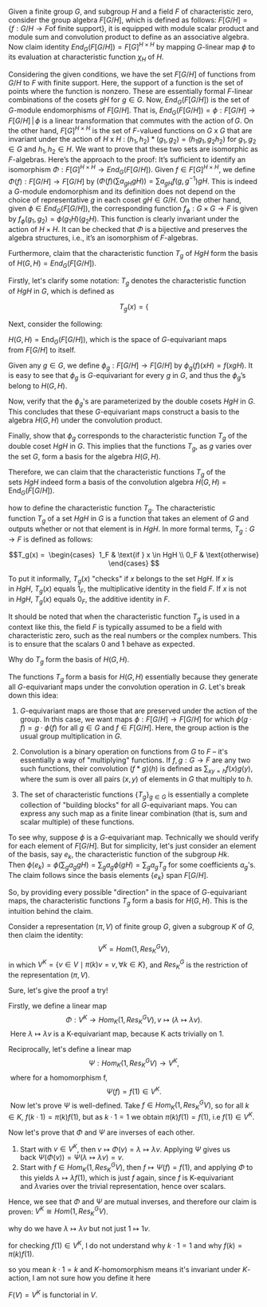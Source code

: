 
Given a finite group $G$, and subgroup $H$ and a field $F$ of characteristic zero, consider the group algebra $F[G/H]$, which is defined as follows:
$F[G/H]=\{f:G/H\to F \text{of finite support}\}$, it is equipped with module scalar product and module sum and convolution product to define as an associative algebra. Now claim identity $End_{G}(F[G/H])=F[G]^{H\times H}$ by mapping $G$-linear map $\phi$ to its evaluation at characteristic function $\chi_{H}$ of $H$.


Considering the given conditions, we have the set $F[G/H]$ of functions from $G/H$ to $F$ with finite support. Here, the support of a function is the set of points where the function is nonzero. These are essentially formal $F$-linear combinations of the cosets $gH$ for $g∈G$.
Now, $End_G(F[G/H])$ is the set of $G$-module endomorphisms of $F[G/H]$. That is, $End_G(F[G/H]) = {\phi: F[G/H]\to F[G/H]\, |\, \phi \text{ is a linear transformation that commutes with the action of}\, G }$.
On the other hand, $F[G]^{H\times H}$ is the set of $F$-valued functions on $G$ x $G$ that are invariant under the action of $H$ x $H$ : $(h_1, h_2) * (g_1, g_2) = (h_1g_1, g_2h_2)$ for $g_1, g_2 \in G$ and $h_1, h_2 \in H$.
We want to prove that these two sets are isomorphic as $F$-algebras. Here’s the approach to the proof:
It’s sufficient to identify an isomorphism $\Phi: F[G]^{H\times H} \to End_G(F[G/H])$.
Given $f \in F[G]^{H\times H}$, we define $\Phi(f) : F[G/H] \to F[G/H]$ by $(\Phi(f)(\sum a_{gH} gH)) = \sum a_{gH} f(g, g^{-1}) gH$. This is indeed a $G$-module endomorphism and its definition does not depend on the choice of representative $g$ in each coset $gH \in G/H$.
On the other hand, given $\phi \in End_G(F[G/H])$, the corresponding function $f_{\phi}: G \times G \to F$ is given by $f_{\phi}(g_1, g_2) = \phi(g_1H)(g_2H)$. This function is clearly invariant under the action of $H \times H$.
It can be checked that $\Phi$ is a bijective and preserves the algebra structures, i.e., it’s an isomorphism of $F$-algebras.

Furthermore, claim that the characteristic function $T_{g}$ of $HgH$ form the basis of $H(G,H)=End_{G}(F[G/H])$.

Firstly, let's clarify some notation: $T_g$ denotes the characteristic function of $HgH$ in $G$, which is defined as 

$$T_g (x) = \left\{$$

Next, consider the following:

$H(G, H) = \text{End}_{G}(F[G/H])$, which is the space of $G$-equivariant maps from $F[G/H]$ to itself.

Given any $g \in G$, we define $\phi_{g}: F[G/H] \rightarrow F[G/H]$ by $\phi_{g}(f)(xH) = f(xgH)$. It is easy to see that $\phi_g$ is $G$-equivariant for every $g$ in $G$, and thus the $\phi_{g}$’s belong to $H(G, H)$.

Now, verify that the $\phi_{g}$'s are parameterized by the double cosets $HgH$ in $G$. This concludes that these $G$-equivariant maps construct a basis to the algebra $H(G, H)$ under the convolution product.

Finally, show that $\phi_{g}$ corresponds to the characteristic function $T_{g}$ of the double coset $HgH$ in $G$. This implies that the functions $T_{g}$, as $g$ varies over the set $G$, form a basis for the algebra $H(G, H)$.

Therefore, we can claim that the characteristic functions $T_g$ of the sets $HgH$ indeed form a basis of the convolution algebra $H(G, H) = \text{End}_{G}(F[G/H])$.

how to define the characteristic function $T_{g}$.
The characteristic function $T_g$ of a set $HgH$ in $G$ is a function that takes an element of $G$ and outputs whether or not that element is in $HgH$. In more formal terms, $T_g : G \rightarrow F$ is defined as follows:

$$T_g(x) =   
\begin{cases}   
1_F & \text{if } x \in HgH \\  
0_F & \text{otherwise}  
\end{cases}  
$$

To put it informally, $T_g(x)$ "checks" if $x$ belongs to the set $HgH$. If $x$ is in $HgH$, $T_g(x)$ equals $1_F$, the multiplicative identity in the field $F$. If $x$ is not in $HgH$, $T_g(x)$ equals $0_F$, the additive identity in $F$.

It should be noted that when the characteristic function $T_g$ is used in a context like this, the field $F$ is typically assumed to be a field with characteristic zero, such as the real numbers or the complex numbers. This is to ensure that the scalars 0 and 1 behave as expected.


Why do $T_{g}$ form the basis of $H(G,H)$.

The functions $T_g$ form a basis for $H(G,H)$ essentially because they generate all $G$-equivariant maps under the convolution operation in $G$. Let's break down this idea:

1. $G$-equivariant maps are those that are preserved under the action of the group. In this case, we want maps $\phi:F[G/H] \to F[G/H]$ for which $\phi(g \cdot f) = g \cdot \phi(f)$ for all $g \in G$ and $f \in F[G/H]$. Here, the group action is the usual group multiplication in $G$.
    
2. Convolution is a binary operation on functions from $G$ to $F$ – it's essentially a way of "multiplying" functions. If $f, g: G \to F$ are any two such functions, their convolution $(f * g)(h)$ is defined as $\sum_{xy=h} f(x)g(y)$, where the sum is over all pairs $(x, y)$ of elements in $G$ that multiply to $h$.
    
3. The set of characteristic functions $\{T_g\}_{g\in G}$ is essentially a complete collection of "building blocks" for all $G$-equivariant maps. You can express any such map as a finite linear combination (that is, sum and scalar multiple) of these functions.
    

To see why, suppose $\phi$ is a $G$-equivariant map. Technically we should verify for each element of $F[G/H]$. But for simplicity, let's just consider an element of the basis, say $e_k$, the characteristic function of the subgroup $Hk$. Then $\phi(e_k) = \phi(\sum_g a_g gH) = \sum_g a_g \phi(gH) = \sum_g a_g T_g$ for some coefficients $a_g$'s. The claim follows since the basis elements $\{e_k\}$ span $F[G/H]$.

So, by providing every possible "direction" in the space of $G$-equivariant maps, the characteristic functions $T_g$ form a basis for $H(G,H)$. This is the intuition behind the claim.


Consider a representation $(\pi,V)$ of finite group $G$, given a subgroup $K$ of $G$, then claim the identity:$$
V^{K}=Hom(1,Res^{G}_{K}V),
$$
in which $V^{K}=\{v\in V\mid \pi(k)v=v,\forall k \in K\}$, and $Res^{G}_{K}$ is the restriction of the representation $(\pi,V)$.

Sure, let's give the proof a try!

Firstly, we define a linear map $$  
\Phi: V^K \rightarrow Hom_K(1, Res^{G}_{K}V), v \mapsto (\lambda \mapsto \lambda v).  
$$ Here $\lambda \mapsto \lambda v$ is a K-equivariant map, because K acts trivially on 1.

Reciprocally, let's define a linear map $$  
\Psi: Hom_K(1, Res^{G}_{K}V) \rightarrow V^K,  
$$ where for a homomorphism f, $$  
\Psi(f) = f(1) \in V^K.  
$$ Now let's prove $\Psi$ is well-defined. Take $f \in Hom_K(1, Res^{G}_{K}V)$, so for all $k \in K$, $f(k \cdot 1) = \pi(k) f(1)$, but as $k \cdot 1 = 1$ we obtain $\pi(k)f(1)=f(1)$, i.e $f(1)\in V^K$. 

Now let's prove that $\Phi$ and $\Psi$ are inverses of each other.

1. Start with $v \in V^K$, then $v \mapsto \Phi(v) = \lambda \mapsto \lambda v$. Applying $\Psi$ gives us back $\Psi(\Phi(v)) = \Psi(\lambda \mapsto \lambda v) = v$.
2. Start with $f \in Hom_K(1, Res^{G}_{K}V)$, then $f \mapsto \Psi(f) = f(1)$, and applying $\Phi$ to this yields $\lambda \mapsto \lambda f(1)$, which is just $f$ again, since $f$ is K-equivariant and $\lambda$varies over the trivial representation, hence over scalars.

Hence, we see that $\Phi$ and $\Psi$ are mutual inverses, and therefore our claim is proven: $V^K \cong Hom(1, Res^{G}_{K}V)$.

why do we have $\lambda \mapsto \lambda v$ but not just $1\mapsto 1v$.

for checking $f(1)\in V^{K}$, I do not understand why $k\cdot 1=1$ and why $f(k)=\pi(k)f(1)$.

so you mean $k\cdot 1 =k$ and $K$-homomorphism means it's invariant under $K$-action, I am not sure how you define it here


$F(V)=V^{K}$ is functorial in $V$.